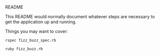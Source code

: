 README

This README would normally document whatever steps are necessary to get the application up and running.

Things you may want to cover:

    rspec fizz_buzz_spec.rb

    ruby fizz_buzz.rb
